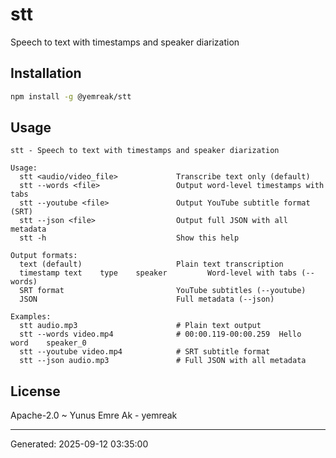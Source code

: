 # stt

Speech to text with timestamps and speaker diarization

## Installation

```bash
npm install -g @yemreak/stt
```

## Usage

```
stt - Speech to text with timestamps and speaker diarization

Usage:
  stt <audio/video_file>             Transcribe text only (default)
  stt --words <file>                 Output word-level timestamps with tabs
  stt --youtube <file>               Output YouTube subtitle format (SRT)
  stt --json <file>                  Output full JSON with all metadata
  stt -h                             Show this help

Output formats:
  text (default)                     Plain text transcription
  timestamp	text	type	speaker         Word-level with tabs (--words)
  SRT format                         YouTube subtitles (--youtube)
  JSON                               Full metadata (--json)

Examples:
  stt audio.mp3                      # Plain text output
  stt --words video.mp4              # 00:00.119-00:00.259	Hello	word	speaker_0
  stt --youtube video.mp4            # SRT subtitle format
  stt --json audio.mp3               # Full JSON with all metadata
```

## License

Apache-2.0 ~ Yunus Emre Ak - yemreak

---
Generated: 2025-09-12 03:35:00

